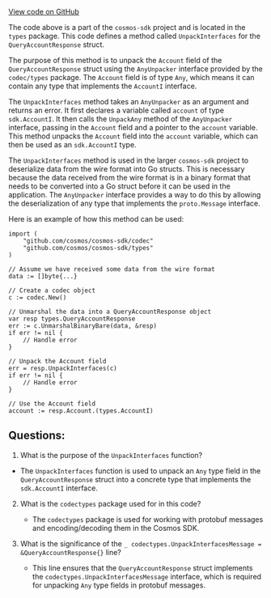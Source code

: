 [View code on GitHub](https://github.com/cosmos/cosmos-sdk.git/x/auth/types/query.go)

The code above is a part of the `cosmos-sdk` project and is located in the `types` package. This code defines a method called `UnpackInterfaces` for the `QueryAccountResponse` struct. 

The purpose of this method is to unpack the `Account` field of the `QueryAccountResponse` struct using the `AnyUnpacker` interface provided by the `codec/types` package. The `Account` field is of type `Any`, which means it can contain any type that implements the `AccountI` interface. 

The `UnpackInterfaces` method takes an `AnyUnpacker` as an argument and returns an error. It first declares a variable called `account` of type `sdk.AccountI`. It then calls the `UnpackAny` method of the `AnyUnpacker` interface, passing in the `Account` field and a pointer to the `account` variable. This method unpacks the `Account` field into the `account` variable, which can then be used as an `sdk.AccountI` type.

The `UnpackInterfaces` method is used in the larger `cosmos-sdk` project to deserialize data from the wire format into Go structs. This is necessary because the data received from the wire format is in a binary format that needs to be converted into a Go struct before it can be used in the application. The `AnyUnpacker` interface provides a way to do this by allowing the deserialization of any type that implements the `proto.Message` interface.

Here is an example of how this method can be used:

```
import (
    "github.com/cosmos/cosmos-sdk/codec"
    "github.com/cosmos/cosmos-sdk/types"
)

// Assume we have received some data from the wire format
data := []byte{...}

// Create a codec object
c := codec.New()

// Unmarshal the data into a QueryAccountResponse object
var resp types.QueryAccountResponse
err := c.UnmarshalBinaryBare(data, &resp)
if err != nil {
    // Handle error
}

// Unpack the Account field
err = resp.UnpackInterfaces(c)
if err != nil {
    // Handle error
}

// Use the Account field
account := resp.Account.(types.AccountI)
```
## Questions: 
 1. What is the purpose of the `UnpackInterfaces` function?
   - The `UnpackInterfaces` function is used to unpack an `Any` type field in the `QueryAccountResponse` struct into a concrete type that implements the `sdk.AccountI` interface.

2. What is the `codectypes` package used for in this code?
   - The `codectypes` package is used for working with protobuf messages and encoding/decoding them in the Cosmos SDK.

3. What is the significance of the `_ codectypes.UnpackInterfacesMessage = &QueryAccountResponse{}` line?
   - This line ensures that the `QueryAccountResponse` struct implements the `codectypes.UnpackInterfacesMessage` interface, which is required for unpacking `Any` type fields in protobuf messages.